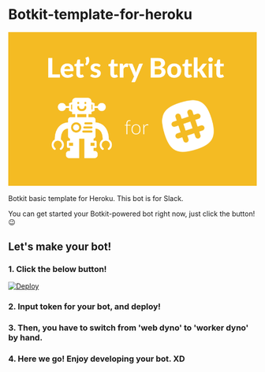 # Botkit-template-for-heroku

<img src="./Let's_try_Botkit.png">

Botkit basic template for Heroku. This bot is for Slack.

You can get started your Botkit-powered bot right now, just click the button! 😉


## Let's make your bot!

### 1. Click the below button!

[![Deploy](https://www.herokucdn.com/deploy/button.svg)](https://heroku.com/deploy?template=https://github.com/okajax/Botkit-template-for-heroku)

### 2. Input token for your bot, and deploy!


### 3. Then, you have to switch from 'web dyno' to 'worker dyno' by hand.

### 4. Here we go! Enjoy developing your bot. XD

<!--
## How to use it? More details

Oops, I haven't written my article in BITA-DML yet. I will add the article link. ;P
-->


